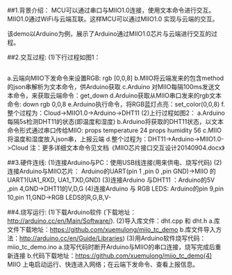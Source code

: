##1.背景介绍：
MCU可以通过串口与MIIO1.0连接，使用文本命令进行交互。MIIO1.0通过WiFi与云端互联。这样MCU可以通过MIIO1.0 实现与云端的交互。

该demo以Arduino为例，展示了Arduino通过MIIO1.0芯片与云端进行交互的过程。

##2.交互过程:
(1)下行过程如图1：
```seq

```
   a.云端向MIIO下发命令来设置RGB: rgb  [0,0,8]
   b.MIIO将云端发来的包含method的json串解析为文本命令，供Arduino获取
   c.Arduino 对MIIO每隔100ms发送文本命令，来获取云端命令：get_down 
   d.Arduino获取从MIIO串口发来的rgb文本命令: down rgb 0,0,8
   e.Arduino执行命令，将RGB蓝灯点亮：set_color(0,0,8)
   f.整个过程为：Cloud->MIIO1.0->Arduino->DHT11
(2)上行过程如图2：
   a.Arduino 每隔5s检测DHT11的状态(即温度和湿度) 
   b.Arduino将获取的DHT11状态，以文本命令形式通过串口传给MIIO:
     props temperature 24      props humidity 56
   c.MIIO将温度和湿度放入json串，上报云端
   d.整个过程为：DHT11->Arduino->MIIO1.0->Cloud
注：更多详细文本命令见文档《MIIO芯片接口交互设计20140904.docx》

##3.硬件连线:
(1)连接Arduino与PC：使用USB线连接(用来供电、烧写代码)
(2)连接Arduino与MIIO芯片： Arduino的UART(pin 1 ,pin 0 ,pin GND)->MIIO 的UART1(UA1_RXD, UA1_TXD,GND)
(3)连接Arduino 与DHT11 ：Arduino的5V ,pin 4,GND->DHT11的V,D,G
(4)连接Arduino 与 RGB LEDS: Arduino的pin 9,pin 10,pin 11,GND->RGB LEDS的R,G,B,V-

##4.烧写运行:
(1)下载Arduino软件 (下载地址：http://arduino.cc/en/Main/Software/).
(2)导入库文件：dht.cpp 和 dht.h 
    a.库文件下载地址：https://github.com/xuemulong/miio_tc_demo
    b.库文件导入方法：http://arduino.cc/en/Guide/Libraries)
(3)用Arduino软件烧写代码：miio_tc_demo.ino
a.烧写代码时断开Arduino与MIIO的串口连接，烧写完成后重新连接
    b.代码下载地址：https://github.com/xuemulong/miio_tc_demo(4) MIIO 上电启动运行、快连进入网络；在云端下发命令、查看上报信息。
